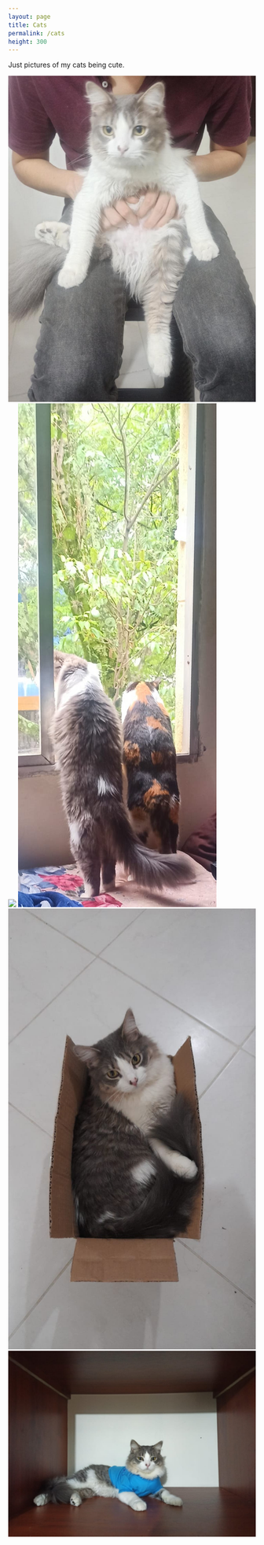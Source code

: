 ```yaml
---
layout: page
title: Cats
permalink: /cats
height: 300
---
```


Just pictures of my cats being cute.

<img src="assets/img/cats/apolo1.jpg" height="{{page.height}}">
<img src="assets/img/cats/nova1.jpg" height="{{page.height}}">
<img src="assets/img/cats/apolo_nova1.jpg" height="{{page.height}}">
<img src="assets/img/cats/apolo2.jpg" height="{{page.height}}">
<img src="assets/img/cats/apolo3.jpg" height="{{page.height}}">